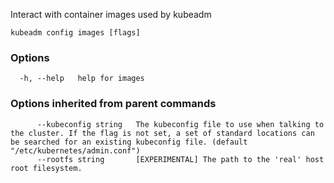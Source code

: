 
Interact with container images used by kubeadm

```
kubeadm config images [flags]
```

### Options

```
  -h, --help   help for images
```

### Options inherited from parent commands

```
      --kubeconfig string   The kubeconfig file to use when talking to the cluster. If the flag is not set, a set of standard locations can be searched for an existing kubeconfig file. (default "/etc/kubernetes/admin.conf")
      --rootfs string       [EXPERIMENTAL] The path to the 'real' host root filesystem.
```
